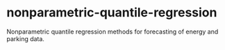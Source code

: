 # nonparametric-quantile-regression
Nonparametric quantile regression methods for forecasting of energy and parking data.

